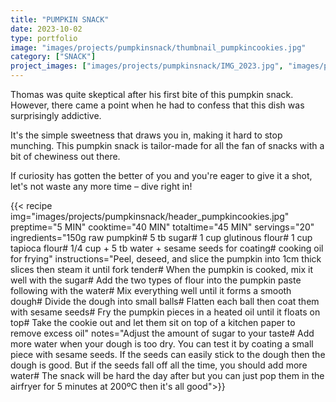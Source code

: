 ```yaml
---
title: "PUMPKIN SNACK"
date: 2023-10-02
type: portfolio
image: "images/projects/pumpkinsnack/thumbnail_pumpkincookies.jpg"
category: ["SNACK"]
project_images: ["images/projects/pumpkinsnack/IMG_2023.jpg", "images/projects/pumpkinsnack/IMG_2031.jpg"]
---
```

Thomas was quite skeptical after his first bite of this pumpkin snack. However, there came a point when he had to confess that this dish was surprisingly addictive.

It's the simple sweetness that draws you in, making it hard to stop munching. This pumpkin snack is tailor-made for all the fan of snacks with a bit of chewiness out there.

If curiosity has gotten the better of you and you're eager to give it a shot, let's not waste any more time – dive right in!

{{< recipe 
img="images/projects/pumpkinsnack/header_pumpkincookies.jpg"
preptime="5 MIN" 
cooktime="40 MIN" 
totaltime="45 MIN" 
servings="20" 
ingredients="150g raw pumpkin# 5 tb sugar# 1 cup glutinous flour# 1 cup tapioca flour# 1/4 cup + 5 tb water + sesame seeds for coating# cooking oil for frying" 
instructions="Peel, deseed, and slice the pumpkin into 1cm thick slices then steam it until fork tender# When the pumpkin is cooked, mix it well with the sugar# Add the two types of flour into the pumpkin paste following with the water# Mix everything well until it forms a smooth dough# Divide the dough into small balls# Flatten each ball then coat them with sesame seeds# Fry the pumpkin pieces in a heated oil until it floats on top# Take the cookie out and let them sit on top of a kitchen paper to remove excess oil"
notes="Adjust the amount of sugar to your taste# Add more water when your dough is too dry. You can test it by coating a small piece with sesame seeds. If the seeds can easily stick to the dough then the dough is good. But if the seeds fall off all the time, you should add more water# The snack will be hard the day after but you can just pop them in the airfryer for 5 minutes at 200ºC then it's all good">}}



